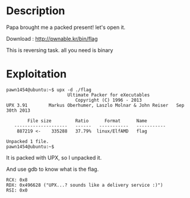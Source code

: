 # Description
Papa brought me a packed present! let's open it.

Download : http://pwnable.kr/bin/flag

This is reversing task. all you need is binary

# Exploitation
```
pawn1454@ubuntu:~$ upx -d ./flag 
                       Ultimate Packer for eXecutables
                          Copyright (C) 1996 - 2013
UPX 3.91        Markus Oberhumer, Laszlo Molnar & John Reiser   Sep 30th 2013

        File size         Ratio      Format      Name
   --------------------   ------   -----------   -----------
    887219 <-    335288   37.79%  linux/ElfAMD   flag

Unpacked 1 file.
pawn1454@ubuntu:~$
```
It is packed with UPX, so I unpacked it.

And use gdb to know what is the flag.

```
RCX: 0x8 
RDX: 0x496628 ("UPX...? sounds like a delivery service :)")
RSI: 0x0 
```
